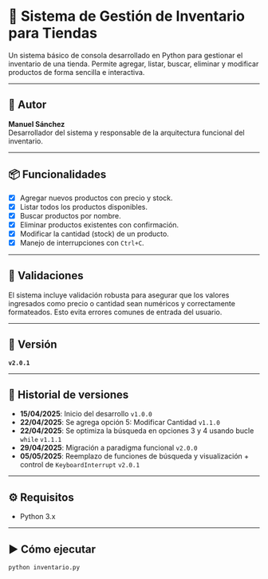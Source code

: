 # 🛒 Sistema de Gestión de Inventario para Tiendas

Un sistema básico de consola desarrollado en Python para gestionar el inventario de una tienda. Permite agregar, listar, buscar, eliminar y modificar productos de forma sencilla e interactiva.

---

## 📌 Autor

**Manuel Sánchez**  
Desarrollador del sistema y responsable de la arquitectura funcional del inventario.

---

## 📦 Funcionalidades

- [x] Agregar nuevos productos con precio y stock.
- [x] Listar todos los productos disponibles.
- [x] Buscar productos por nombre.
- [x] Eliminar productos existentes con confirmación.
- [x] Modificar la cantidad (stock) de un producto.
- [x] Manejo de interrupciones con `Ctrl+C`.

---

## 🧠 Validaciones

El sistema incluye validación robusta para asegurar que los valores ingresados como precio o cantidad sean numéricos y correctamente formateados. Esto evita errores comunes de entrada del usuario.

---

## 🧪 Versión

**`v2.0.1`**

---

## 🧾 Historial de versiones

- **15/04/2025**: Inicio del desarrollo `v1.0.0`
- **22/04/2025**: Se agrega opción 5: Modificar Cantidad `v1.1.0`
- **22/04/2025**: Se optimiza la búsqueda en opciones 3 y 4 usando bucle `while` `v1.1.1`
- **29/04/2025**: Migración a paradigma funcional `v2.0.0`
- **05/05/2025**: Reemplazo de funciones de búsqueda y visualización + control de `KeyboardInterrupt` `v2.0.1`

---

## ⚙️ Requisitos

- Python 3.x

---

## ▶️ Cómo ejecutar

```bash
python inventario.py
